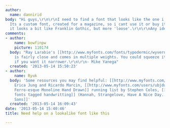 ```yaml
---
author:
  name: dannirid
body: "Hi guys,\r\n\r\nI need to find a font that looks like the one i've attached.
  Its a custom font, created for a magazine, so i cant use it or buy it.\r\nTo me
  it looks a bit like Franklin Gothic, but more 'loose'.\r\n\r\nAny ideas??\r\n\r\nthx!!\r\n\r\n[img:sites/default/files/old-images/font2_5635.jpg]"
comments:
- author:
    name: bowfinpw
    picture: 110174
  body: "Ray Larabie's [[http://www.myfonts.com/fonts/typodermic/wyvern/?refby=bowfin|Wyvern]]
    is fairly close and comes in multiple weights. You could squeeze it a little,
    if you want it narrower.\r\n\r\n- Mike Yanega"
  created: '2013-05-14 15:50:23'
- author:
    name: Ryuk
  body: 'Some resources you may find helpful: [[http://www.myfonts.com/foundry/PintassilgoPrints|PintassilgoPrints]]
    Erica Jung and Ricardo Marcin, [[http://www.myfonts.com/users/ubjduiig5y/albums/602372|Pablo
    Ferro-esque Monoline Hand Drawn]] running list by Stephen Coles, [[http://www.youworkforthem.com/fonts/handwriting|YWFT
    fonts tagged handwritting]] (Hannah, Strangelove, Have A Nice Day...), [[http://www.myfonts.com/fonts/german-leon/gl-benicassim|Benicassim
    Sans]]'
  created: '2013-05-14 16:09:43'
date: '2013-05-14 15:40:46'
title: Need help on a lookalike font like this

---
```

